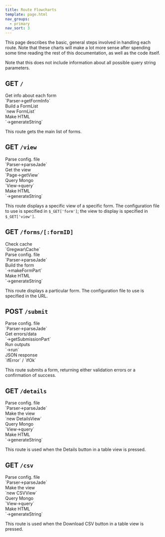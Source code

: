 ```yaml
---
title: Route Flowcharts
template: page.html
nav_groups:
  - primary
nav_sort: 3
---
```


This page describes the basic, general steps involved in handling each route. Note that these charts will make a lot more sense after spending some time reading the rest of this documentation, as well as the code itself.

Note that this does not include information about all possible query string parameters.

## GET `/`

<div class="ui small steps">
  <div class="step">
    <i class="info icon"></i>
    <div class="content">
      <div class="title">Get info about each form</div>
      <div class="description">`Parser->getFormInfo`</div>
    </div>
  </div>
  <div class="step">
    <i class="list layout icon"></i>
    <div class="content">
      <div class="title">Build a FormList</div>
      <div class="description">`new FormList`</div>
    </div>
  </div>
  <div class="step">
    <i class="code outline icon"></i>
    <div class="content">
      <div class="title">Make HTML</div>
      <div class="description">`->generateString`</div>
    </div>
  </div>
</div>

This route gets the main list of forms.

## GET `/view`

<div class="ui small steps">
  <div class="step">
    <i class="file text outline icon"></i>
    <div class="content">
      <div class="title">Parse config. file</div>
      <div class="description">`Parser->parseJade`</div>
    </div>
  </div>
  <div class="step">
    <i class="unhide icon"></i>
    <div class="content">
      <div class="title">Get the view</div>
      <div class="description">`Page->getView`</div>
    </div>
  </div>
  <div class="step">
    <i class="database icon"></i>
    <div class="content">
      <div class="title">Query Mongo</div>
      <div class="description">`View->query`</div>
    </div>
  </div>
  <div class="step">
    <i class="code outline icon"></i>
    <div class="content">
      <div class="title">Make HTML</div>
      <div class="description">`->generateString`</div>
    </div>
  </div>
</div>

This route displays a specific view of a specific form. The configuration file to use is specified in `$_GET['form']`; the view to display is specified in `$_GET['view']`.

## GET `/forms/[:formID]`

<div class="ui small steps">
  <div class="step">
    <i class="folder icon"></i>
    <div class="content">
      <div class="title">Check cache</div>
      <div class="description">`Gregwar\Cache`</div>
    </div>
  </div>
  <div class="step">
    <i class="file text outline icon"></i>
    <div class="content">
      <div class="title">Parse config. file</div>
      <div class="description">`Parser->parseJade`</div>
    </div>
  </div>
  <div class="step">
    <i class="sitemap icon"></i>
    <div class="content">
      <div class="title">Build the form</div>
      <div class="description">`->makeFormPart`</div>
    </div>
  </div>
  <div class="step">
    <i class="code outline icon"></i>
    <div class="content">
      <div class="title">Make HTML</div>
      <div class="description">`->generateString`</div>
    </div>
  </div>
</div>

This route displays a particular form. The configuration file to use is specified in the URL.

## POST `/submit`

<div class="ui small steps">
  <div class="step">
    <i class="file text outline icon"></i>
    <div class="content">
      <div class="title">Parse config. file</div>
      <div class="description">`Parser->parseJade`</div>
    </div>
  </div>
  <div class="step">
    <i class="flag icon"></i>
    <div class="content">
      <div class="title">Get errors/data</div>
      <div class="description">`->getSubmissionPart`</div>
    </div>
  </div>
  <div class="step">
    <i class="save icon"></i>
    <div class="content">
      <div class="title">Run outputs</div>
      <div class="description">`->run`</div>
    </div>
  </div>
  <div class="step">
    <i class="send icon"></i>
    <div class="content">
      <div class="title">JSON response</div>
      <div class="description">`ifError` / `ifOk`</div>
    </div>
  </div>
</div>

This route submits a form, returning either validation errors or a confirmation of success.

## GET `/details`

<div class="ui small steps">
  <div class="step">
    <i class="file text outline icon"></i>
    <div class="content">
      <div class="title">Parse config. file</div>
      <div class="description">`Parser->parseJade`</div>
    </div>
  </div>
  <div class="step">
    <i class="unhide icon"></i>
    <div class="content">
      <div class="title">Make the view</div>
      <div class="description">`new DetailsView`</div>
    </div>
  </div>
  <div class="step">
    <i class="database icon"></i>
    <div class="content">
      <div class="title">Query Mongo</div>
      <div class="description">`View->query`</div>
    </div>
  </div>
  <div class="step">
    <i class="code outline icon"></i>
    <div class="content">
      <div class="title">Make HTML</div>
      <div class="description">`->generateString`</div>
    </div>
  </div>
</div>


This route is used when the Details button in a table view is pressed.

## GET `/csv`

<div class="ui small steps">
  <div class="step">
    <i class="file text outline icon"></i>
    <div class="content">
      <div class="title">Parse config. file</div>
      <div class="description">`Parser->parseJade`</div>
    </div>
  </div>
  <div class="step">
    <i class="unhide icon"></i>
    <div class="content">
      <div class="title">Make the view</div>
      <div class="description">`new CSVView`</div>
    </div>
  </div>
  <div class="step">
    <i class="database icon"></i>
    <div class="content">
      <div class="title">Query Mongo</div>
      <div class="description">`View->query`</div>
    </div>
  </div>
  <div class="step">
    <i class="code outline icon"></i>
    <div class="content">
      <div class="title">Make HTML</div>
      <div class="description">`->generateString`</div>
    </div>
  </div>
</div>

This route is used when the Download CSV button in a table view is pressed.